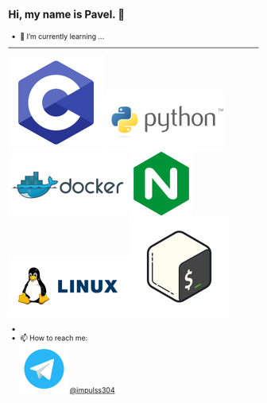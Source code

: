 ## Hi, my name is Pavel. 👋

###
- 🌱 I’m currently learning ...
***

![C](https://github.com/Impuls13/Impuls13/blob/main/screen/c2.svg)
![Python](https://github.com/Impuls13/Impuls13/blob/main/screen/python_logo_icon_168040.svg)
![Docker](https://github.com/Impuls13/Impuls13/blob/main/screen/docker_logo_icon_169251.svg)
![NGINX](https://github.com/Impuls13/Impuls13/blob/main/screen/nginx_logo_icon_169915.svg)
![Linux](https://github.com/Impuls13/Impuls13/blob/main/screen/linux_logo_icon_171222.svg)
![BASH](https://github.com/Impuls13/Impuls13/blob/main/screen/icons8-bash.svg)

-
- 📫 How to reach me:  
[![Telegram](https://github.com/Impuls13/Impuls13/blob/main/screen/telegramm-small.svg)](https://t.me/impulss304) [@impulss304](https://t.me/impulss304)